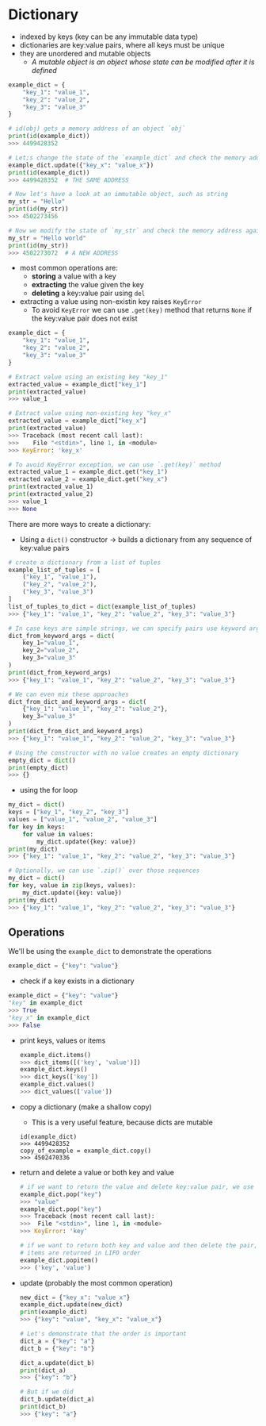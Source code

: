 # Dictionary

- indexed by keys (key can be any immutable data type)
- dictionaries are key:value pairs, where all keys must be unique
- they are unordered and mutable objects
  - *A mutable object is an object whose state can be modified after it is defined*

```python
example_dict = {
    "key_1": "value_1",
    "key_2": "value_2",
    "key_3": "value_3"
}

# id(obj) gets a memory address of an object `obj`
print(id(example_dict))
>>> 4499428352

# Let;s change the state of the `example_dict` and check the memory address again
example_dict.update({"key_x": "value_x"})
print(id(example_dict))
>>> 4499428352  # THE SAME ADDRESS

# Now let's have a look at an immutable object, such as string
my_str = "Hello"
print(id(my_str))
>>> 4502273456

# Now we modify the state of `my_str` and check the memory address again
my_str = "Hello world"
print(id(my_str))
>>> 4502273072  # A NEW ADDRESS

```

- most common operations are:
  - **storing** a value with a key
  - **extracting** the value given the key
  - **deleting** a key:value pair using `del`
- extracting a value using non-existin key raises `KeyError`
  - To avoid `KeyError` we can use `.get(key)` method that returns `None` if the key:value pair does not exist

```python
example_dict = {
    "key_1": "value_1",
    "key_2": "value_2",
    "key_3": "value_3"
}

# Extract value using an existing key "key_1"
extracted_value = example_dict["key_1"]
print(extracted_value)
>>> value_1

# Extract value using non-existing key "key_x"
extracted_value = example_dict["key_x"]
print(extracted_value)
>>> Traceback (most recent call last):
>>>    File "<stdin>", line 1, in <module>
>>> KeyError: 'key_x'

# To avoid KeyError exception, we can use `.get(key)` method
extracted_value_1 = example_dict.get("key_1")
extracted value_2 = example_dict.get("key_x")
print(extracted_value_1)
print(extracted_value_2)
>>> value_1
>>> None
```

There are more ways to create a dictionary:

- Using a `dict()` constructor -> builds a dictionary from any sequence of key:value pairs

```python
# create a dictionary from a list of tuples
example_list_of_tuples = [
    ("key_1", "value_1"),
    ("key_2", "value_2"),
    ("key_3", "value_3")
]
list_of_tuples_to_dict = dict(example_list_of_tuples)
>>> {"key_1": "value_1", "key_2": "value_2", "key_3": "value_3"}

# In case keys are simple strings, we can specify pairs use keyword arguments
dict_from_keyword_args = dict(
    key_1="value_1",
    key_2="value_2",
    key_3="value_3"
)
print(dict_from_keyword_args)
>>> {"key_1": "value_1", "key_2": "value_2", "key_3": "value_3"}

# We can even mix these approaches
dict_from_dict_and_keyword_args = dict(
    {"key_1": "value_1", "key_2": "value_2"},
    key_3="value_3"
)
print(dict_from_dict_and_keyword_args)
>>> {"key_1": "value_1", "key_2": "value_2", "key_3": "value_3"}

# Using the constructor with no value creates an empty dictionary
empty_dict = dict()
print(empty_dict)
>>> {}
```

- using the for loop

```python
my_dict = dict()
keys = ["key_1", "key_2", "key_3"]
values = ["value_1", "value_2", "value_3"]
for key in keys:
    for value in values:
        my_dict.update({key: value})
print(my_dict)
>>> {"key_1": "value_1", "key_2": "value_2", "key_3": "value_3"}

# Optionally, we can use `.zip()` over those sequences
my_dict = dict()
for key, value in zip(keys, values):
    my_dict.update({key: value})
print(my_dict)
>>> {"key_1": "value_1", "key_2": "value_2", "key_3": "value_3"}
```

## Operations

We'll be using the `example_dict` to demonstrate the operations

```python
example_dict = {"key": "value"}
```

- check if a key exists in a dictionary

```python
example_dict = {"key": "value"}
"key" in example_dict
>>> True
"key_x" in example_dict
>>> False
```

- print keys, values or items

  ```python
  example_dict.items()
  >>> dict_items([('key', 'value')])
  example_dict.keys()
  >>> dict_keys(['key'])
  example_dict.values()
  >>> dict_values(['value'])
  ```
- copy a dictionary (make a shallow copy)

  - This is a very useful feature, because dicts are mutable

  ```
  id(example_dict)
  >>> 4499428352
  copy_of_example = example_dict.copy()
  >>> 4502470336
  ```
- return and delete a value or both key and value

  ```python
  # if we want to return the value and delete key:value pair, we use .pop()
  example_dict.pop("key")
  >>> "value"
  example_dict.pop("key")
  >>> Traceback (most recent call last):
  >>>  File "<stdin>", line 1, in <module>
  >>> KeyError: 'key'

  # if we want to return both key and value and then delete the pair, we use .popitem()
  # items are returned in LIFO order
  example_dict.popitem()
  >>> ('key', 'value')
  ```
- update (probably the most common operation)

  ```python
  new_dict = {"key_x": "value_x"}
  example_dict.update(new_dict)
  print(example_dict)
  >>> {"key": "value", "key_x": "value_x"}

  # Let's demonstrate that the order is important
  dict_a = {"key": "a"}
  dict_b = {"key": "b"}

  dict_a.update(dict_b)
  print(dict_a)
  >>> {"key": "b"}

  # But if we did 
  dict_b.update(dict_a)
  print(dict_b)
  >>> {"key": "a"}
  ```
